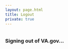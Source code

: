 ```yaml
---
layout: page.html
title: Logout
private: true
---
```


<div class="main home" role="main">
  <div class="section main-menu">
    <div class="row">
      <div class="small-12 columns">
        <div class="csp-inline-patch-logout">
        <h3>Signing out of VA.gov...</h3>
        </div>
      </div>
    </div>
  </div>
</div>

<script>
  window.sessionStorage.removeItem('returnUrl');
  window.localStorage.removeItem('hasSession');
  window.localStorage.removeItem('userFirstName');

  var isFullScreenLoginEnabled = window.localStorage.getItem('enableFullScreenLogin');
  if (isFullScreenLoginEnabled) {
    window.location = '/';
  } else {
    window.opener.location = '/';
    window.close();
  }
</script>
